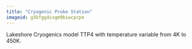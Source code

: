 ```yaml
---
title: "Cryogenic Probe Station"
imageid: g3kfgg4ixgm9biwcpcpe
---
```


Lakeshore Cryogenics model TTP4 with temperature variable from 4K to 450K.
